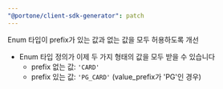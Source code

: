 ```yaml
---
"@portone/client-sdk-generator": patch
---
```


Enum 타입이 prefix가 있는 값과 없는 값을 모두 허용하도록 개선

- Enum 타입 정의가 이제 두 가지 형태의 값을 모두 받을 수 있습니다
  - prefix 없는 값: `'CARD'`
  - prefix 있는 값: `'PG_CARD'` (value_prefix가 'PG'인 경우)
